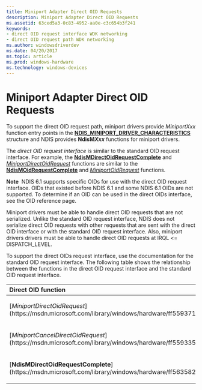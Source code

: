```yaml
---
title: Miniport Adapter Direct OID Requests
description: Miniport Adapter Direct OID Requests
ms.assetid: 63ced5a3-0c83-4952-aa0e-c3c654b3f241
keywords:
- direct OID request interface WDK networking
- direct OID request path WDK networking
ms.author: windowsdriverdev
ms.date: 04/20/2017
ms.topic: article
ms.prod: windows-hardware
ms.technology: windows-devices
---
```


# Miniport Adapter Direct OID Requests





To support the direct OID request path, miniport drivers provide *MiniportXxx* function entry points in the [**NDIS\_MINIPORT\_DRIVER\_CHARACTERISTICS**](https://msdn.microsoft.com/library/windows/hardware/ff565958) structure and NDIS provides **NdisM*Xxx*** functions for miniport drivers.

The *direct OID request interface* is similar to the standard OID request interface. For example, the [**NdisMDirectOidRequestComplete**](https://msdn.microsoft.com/library/windows/hardware/ff563582) and [*MiniportDirectOidRequest*](https://msdn.microsoft.com/library/windows/hardware/ff559371) functions are similar to the [**NdisMOidRequestComplete**](https://msdn.microsoft.com/library/windows/hardware/ff563622) and [*MiniportOidRequest*](https://msdn.microsoft.com/library/windows/hardware/ff559416) functions.

**Note**  NDIS 6.1 supports specific OIDs for use with the direct OID request interface. OIDs that existed before NDIS 6.1 and some NDIS 6.1 OIDs are not supported. To determine if an OID can be used in the direct OIDs interface, see the OID reference page. 

Miniport drivers must be able to handle direct OID requests that are not serialized. Unlike the standard OID request interface, NDIS does not serialize direct OID requests with other requests that are sent with the direct OID interface or with the standard OID request interface. Also, miniport drivers drivers must be able to handle direct OID requests at IRQL &lt;= DISPATCH\_LEVEL.

To support the direct OIDs request interface, use the documentation for the standard OID request interface. The following table shows the relationship between the functions in the direct OID request interface and the standard OID request interface.

<table>
<colgroup>
<col width="50%" />
<col width="50%" />
</colgroup>
<thead>
<tr class="header">
<th align="left">Direct OID function</th>
<th align="left">Standard OID function</th>
</tr>
</thead>
<tbody>
<tr class="odd">
<td align="left"><p>[<em>MiniportDirectOidRequest</em>](https://msdn.microsoft.com/library/windows/hardware/ff559371)</p></td>
<td align="left"><p>[<em>MiniportOidRequest</em>](https://msdn.microsoft.com/library/windows/hardware/ff559416)</p></td>
</tr>
<tr class="even">
<td align="left"><p>[<em>MiniportCancelDirectOidRequest</em>](https://msdn.microsoft.com/library/windows/hardware/ff559335)</p></td>
<td align="left"><p>[<em>MiniportCancelOidRequest</em>](https://msdn.microsoft.com/library/windows/hardware/ff559339)</p></td>
</tr>
<tr class="odd">
<td align="left"><p>[<strong>NdisMDirectOidRequestComplete</strong>](https://msdn.microsoft.com/library/windows/hardware/ff563582)</p></td>
<td align="left"><p>[<strong>NdisMOidRequestComplete</strong>](https://msdn.microsoft.com/library/windows/hardware/ff563622)</p></td>
</tr>
</tbody>
</table>

 

 

 






